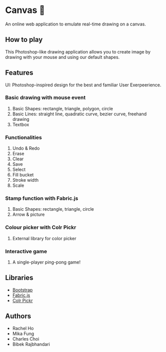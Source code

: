 # Canvas 🎨

An online web application to emulate real-time drawing on a canvas.

## How to play

This Photoshop-like drawing application allows you to create image by drawing with your mouse and using our default shapes.

## Features

UI: Photoshop-inspired design for the best and familiar User Exerpeerience.

### Basic drawing with mouse event

1. Basic Shapes: rectangle, triangle, polygon, circle
2. Basic Lines: straight line, quadratic curve, bezier curve, freehand drawing
3. Textbox

### Functionalities

1. Undo & Redo
2. Erase
3. Clear
4. Save
5. Select
6. Fill bucket
7. Stroke width
8. Scale

### Stamp function with Fabric.js

1. Basic Shapes: rectangle, triangle, circle
2. Arrow & picture

### Colour picker with Colr Pickr

1. External library for color picker

### Interactive game

1. A single-player ping-pong game!

## Libraries

- [Bootstrap](https://getbootstrap.com/docs/4.4/getting-started/introduction/)
- [Fabric.js](http://fabricjs.com/)
- [Colr Pickr](https://github.com/R-TEK/colr_pickr)

## Authors

- Rachel Ho
- Mika Fung
- Charles Choi
- Bibek Rajbhandari
